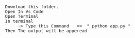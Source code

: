 <pre>
Download this folder.
Open In Vs Code
Open Terminal
In terminal 
     -> Type this Command   ==  " python app.py " 
Then The output will be apperead
</pre>
